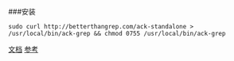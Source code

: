 ###安装 
```
sudo curl http://betterthangrep.com/ack-standalone > /usr/local/bin/ack-grep && chmod 0755 /usr/local/bin/ack-grep
```

[文档](http://betterthangrep.com/documentation/)
[参考](http://stevengharms.com/blog/2012/04/10/use-ack-instead-of-grep-to-parse-text-files/)
